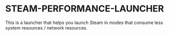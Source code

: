# STEAM-PERFORMANCE-LAUNCHER
This is a launcher that helps you launch Steam in modes that consume less system resources / network resources.
